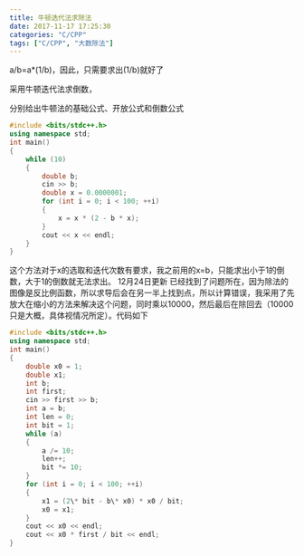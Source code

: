 ```yaml
---
title: 牛顿迭代法求除法
date: 2017-11-17 17:25:30
categories: "C/CPP"
tags: ["C/CPP", "大数除法"]
---
```


a/b=a*(1/b)，因此，只需要求出(1/b)就好了

采用牛顿迭代法求倒数，

分别给出牛顿法的基础公式、开放公式和倒数公式

```cpp
#include <bits/stdc++.h>
using namespace std;
int main()
{
    while (10)
    {
        double b;
        cin >> b;
        double x = 0.0000001;
        for (int i = 0; i < 100; ++i)
        {
            x = x * (2 - b * x);
        }
        cout << x << endl;
    }
}
```
这个方法对于x的选取和迭代次数有要求，我之前用的x=b，只能求出小于1的倒数，大于1的倒数就无法求出。
12月24日更新
已经找到了问题所在，因为除法的图像是反比例函数，所以求导后会在另一半上找到点，所以计算错误，我采用了先放大在缩小的方法来解决这个问题，同时乘以10000，然后最后在除回去（10000只是大概，具体视情况所定）。代码如下
```cpp
#include <bits/stdc++.h>
using namespace std;
int main()
{
    double x0 = 1;
    double x1;
    int b;
    int first;
    cin >> first >> b;
    int a = b;
    int len = 0;
    int bit = 1;
    while (a)
    {
        a /= 10;
        len++;
        bit *= 10;
    }
    for (int i = 0; i < 100; ++i)
    {
        x1 = (2\* bit - b\* x0) * x0 / bit;
        x0 = x1;
    }
    cout << x0 << endl;
    cout << x0 * first / bit << endl;
}
```